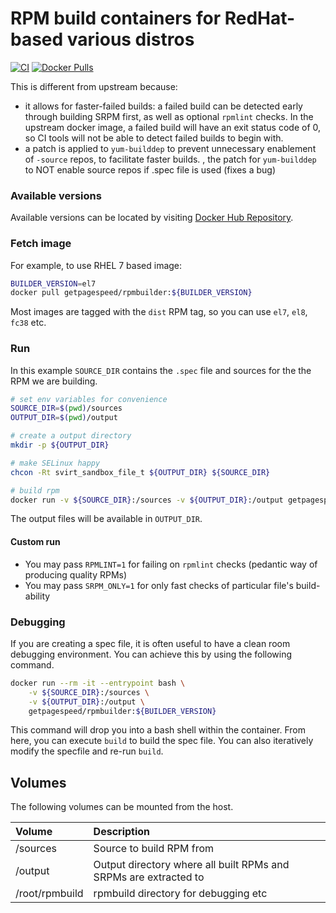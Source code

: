 # RPM build containers for RedHat-based various distros

[![CI](https://github.com/GetPageSpeed/rpmbuilder/actions/workflows/dockerbuild.yml/badge.svg)](https://github.com/GetPageSpeed/rpmbuilder/actions/workflows/dockerbuild.yml) [![Docker Pulls](https://img.shields.io/docker/pulls/getpagespeed/rpmbuilder.svg)](https://hub.docker.com/r/getpagespeed/rpmbuilder/)

This is different from upstream because:

* it allows for faster-failed builds: a failed build can be detected early through building SRPM first, as well as optional `rpmlint` checks. In the upstream docker image, a failed build will have an exit status code of 0, so CI tools will not be able to detect failed builds to begin with.
* a patch is applied to `yum-builddep` to prevent unnecessary enablement of `-source` repos, to facilitate faster builds.
, the patch for `yum-builddep` to NOT enable source repos if .spec file is used (fixes a bug)

### Available versions

Available versions can be located by visiting [Docker Hub Repository](https://hub.docker.com/r/getpagespeed/rpmbuilder/tags/).

### Fetch image

For example, to use RHEL 7 based image:

```bash
BUILDER_VERSION=el7
docker pull getpagespeed/rpmbuilder:${BUILDER_VERSION}
```

Most images are tagged with the `dist` RPM tag, so you can use `el7`, `el8`, 
`fc38` etc.

### Run
In this example `SOURCE_DIR` contains the `.spec` file and sources for the the RPM we are building.

```bash
# set env variables for convenience
SOURCE_DIR=$(pwd)/sources
OUTPUT_DIR=$(pwd)/output

# create a output directory
mkdir -p ${OUTPUT_DIR}

# make SELinux happy
chcon -Rt svirt_sandbox_file_t ${OUTPUT_DIR} ${SOURCE_DIR}

# build rpm
docker run -v ${SOURCE_DIR}:/sources -v ${OUTPUT_DIR}:/output getpagespeed/rpmbuilder:${BUILDER_VERSION}
```

The output files will be available in `OUTPUT_DIR`.

#### Custom run

* You may pass `RPMLINT=1` for failing on `rpmlint` checks (pedantic way of producing quality RPMs)
* You may pass `SRPM_ONLY=1` for only fast checks of particular file's build-ability

###  Debugging
If you are creating a spec file, it is often useful to have a clean room debugging environment. You can achieve this by using the following command.

```bash
docker run --rm -it --entrypoint bash \
    -v ${SOURCE_DIR}:/sources \
    -v ${OUTPUT_DIR}:/output \
    getpagespeed/rpmbuilder:${BUILDER_VERSION}
```
This command will drop you into a bash shell within the container. From here, you can execute `build` to build the spec file. You can also iteratively modify the specfile and re-run `build`.

## Volumes
The following volumes can be mounted from the host.

| Volume  | Description |
| :------------ | :------------ |
| /sources | Source to build RPM from |
| /output | Output directory where all built RPMs and SRPMs are extracted to |
| /root/rpmbuild | rpmbuild directory for debugging etc |
